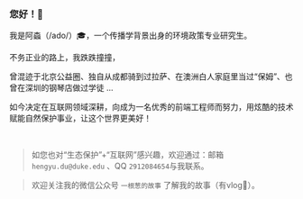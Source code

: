 ### 您好！👋

我是阿螙（/ado/）:mortar_board:，一个传播学背景出身的环境政策专业研究生。

不务正业的路上，我跌跌撞撞，

曾混迹于北京公益圈、独自从成都骑到过拉萨、在澳洲白人家庭里当过“保姆”、也曾在深圳的钢琴店做过学徒 ...

如今决定在互联网领域深耕，向成为一名优秀的前端工程师而努力，用炫酷的技术赋能自然保护事业，让这个世界更美好！

</br>

> 如您也对“生态保护”+“互联网”感兴趣，欢迎通过：邮箱 `hengyu.du@duke.edu` 、QQ `2912084654`与我联系。

> 欢迎关注我的微信公众号 `一根葱的故事` 了解我的故事（有vlog🤭）。
